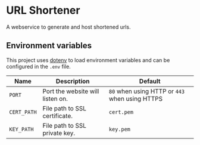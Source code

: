 # URL Shortener

A webservice to generate and host shortened urls.

## Environment variables

This project uses [dotenv](https://www.npmjs.com/package/dotenv) to load environment variables and can be configured in the `.env` file.

| Name        | Description                      | Default                                        |
| ----------- | -------------------------------- | ---------------------------------------------- |
| `PORT`      | Port the website will listen on. | `80` when using HTTP or `443` when using HTTPS |
| `CERT_PATH` | File path to SSL certificate.    | `cert.pem`                                     |
| `KEY_PATH`  | File path to SSL private key.    | `key.pem`                                      |
